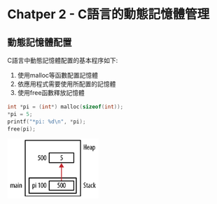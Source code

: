 # Chatper 2 - C語言的動態記憶體管理
## 動態記憶體配置
C語言中動態記憶體配置的基本程序如下:
1. 使用malloc等函數配置記憶體
2. 依應用程式需要使用所配置的記憶體
3. 使用free函數釋放記憶體

```c
int *pi = (int*) malloc(sizeof(int));
*pi = 5;
printf("*pi: %d\n", *pi);
free(pi);
```

![Figure 2-1](./Fig/Figure2-1.png)